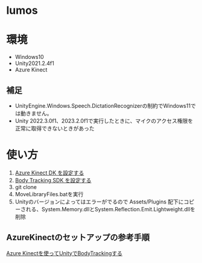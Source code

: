 # lumos

# 環境
* Windows10
* Unity2021.2.4f1
* Azure Kinect

## 補足
* UnityEngine.Windows.Speech.DictationRecognizerの制約でWindows11では動きません。
* Unity 2022.3.0f1、2023.2.0f1で実行したときに、マイクのアクセス権限を正常に取得できないときがあった

# 使い方
1. [Azure Kinect DK を設定する](https://learn.microsoft.com/ja-jp/azure/kinect-dk/set-up-azure-kinect-dk)
2. [Body Tracking SDK を設定する](https://learn.microsoft.com/ja-jp/azure/kinect-dk/body-sdk-setup)
3. git clone
4. MoveLibraryFiles.batを実行
5. Unityのバージョンによってはエラーがでるので Assets/Plugins 配下にコピーされる、System.Memory.dllとSystem.Reflection.Emit.Lightweight.dllを削除

## AzureKinectのセットアップの参考手順
[Azure Kinectを使ってUnityでBodyTrackingする](https://qiita.com/matchyy/items/96baf873af33f7a9a3c7)
